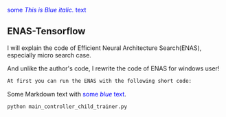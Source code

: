 <span style="color:blue">some *This is Blue italic.* text</span>
## ENAS-Tensorflow

I will explain the code of Efficient Neural Architecture Search(ENAS), especially micro search case.

And unlike the author's code, I rewrite the code of ENAS  for windows user!

```tex
At first you can run the ENAS with the following short code:
```
Some Markdown text with <span style="color:blue">some *blue* text</span>.
```
python main_controller_child_trainer.py
```
